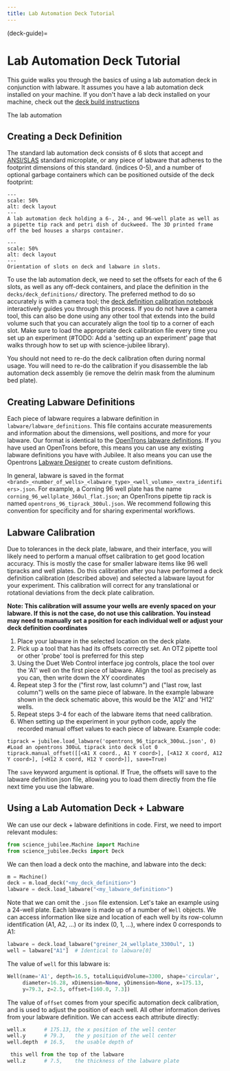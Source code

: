 ```yaml
---
title: Lab Automation Deck Tutorial
---
```


(deck-guide)=
# Lab Automation Deck Tutorial

This guide walks you through the basics of using a lab automation deck in conjunction with labware. It assumes you have a lab automation deck installed on your machine. If you don't have a lab deck installed on your machine, check out the [deck build instructions](../building/lab_automation_deck.md)

The lab automation 

## Creating a Deck Definition

The standard lab automation deck consists of 6 slots that accept and [ANSI/SLAS](https://www.slas.org/education/ansi-slas-microplate-standards/) standard microplate, or any piece of labware that adheres to the footprint dimensions of this standard.  (indices 0-5), and a number of optional garbage containers which can be positioned outside of the deck footprint:

```{figure} _static/plate.png
---
scale: 50%
alt: deck layout
---
A lab automation deck holding a 6-, 24-, and 96-well plate as well as a pipette tip rack and petri dish of duckweed. The 3D printed frame off the bed houses a sharps container.
```

```{figure} _static/deck_layout.png
---
scale: 50%
alt: deck layout
---
Orientation of slots on deck and labware in slots.
```

To use the lab automation deck, we need to set the offsets for each of the 6 slots, as well as any off-deck containers, and place the definition in the `decks/deck_definitions/` directory. The preferred method to do so accurately is with a camera tool; the [deck definition calibration notebook](https://github.com/machineagency/science-jubilee/blob/main/src/science_jubilee/calibration/LabAutomationDeckCalibration.ipynb) interactively guides you through this process. If you do not have a camera tool, this can also be done using any other tool that extends into the build volume such that you can accurately align the tool tip to a corner of each slot. Make sure to load the appropriate deck calibration file every time you set up an experiment (#TODO: Add a 'setting up an experiment' page that walks through how to set up with science-jubilee library).

You should not need to re-do the deck calibration often during normal usage. You will need to re-do the calibration if you disassemble the lab automation deck assembly (ie remove the delrin mask from the aluminum bed plate). 

## Creating Labware Definitions

Each piece of labware requires a labware definition in `labware/labware_definitions`. This file contains accurate measurements and information about the dimensions, well positions, and more for your labware. Our format is identical to the [OpenTrons labware definitions](https://support.opentrons.com/s/article/What-is-a-labware-definition). If you have used an OpenTrons before, this means you can use any existing labware definitions you have with Jubilee. It also means you can use the Opentrons [Labware Designer](https://labware.opentrons.com/create/) to create custom definitions.

In general, labware is saved in the format `<brand>_<number_of_wells>_<labware_type>_<well_volume>_<extra_identifiers>.json`. For example, a Corning 96 well plate has the name `corning_96_wellplate_360ul_flat.json`; an OpenTrons pipette tip rack is named `opentrons_96_tiprack_300ul.json`. We recommend following this convention for specificity and for sharing experimental workflows.

## Labware Calibration

Due to tolerances in the deck plate, labware, and their interface, you will likely need to perform a manual offset calibration to get good location accuracy. This is mostly the case for smaller labware items like 96 well tipracks and well plates. Do this calibration after you have performed a deck definition calibration (described above) and selected a labware layout for your experiment. This calibration will correct for any translational or rotational deviations from the deck plate calibration.

**Note: This calibration will assume your wells are evenly spaced on your labware. If this is not the case, do not use this calibration. You instead may need to manually set a position for each individual well or adjust your deck definition coordinates**

1. Place your labware in the selected location on the deck plate. 
2. Pick up a tool that has had its offsets correctly set. An OT2 pipette tool or other 'probe' tool is preferred for this step
3. Using the Duet Web Control interface jog controls, place the tool over the 'A1' well on the first piece of labware. Align the tool as precisely as you can, then write down the XY coordinates
4. Repeat step 3 for the ("first row, last column") and ("last row, last column") wells on the same piece of labware. In the example labware shown in the deck schematic above, this would be the 'A12' and 'H12' wells. 
5. Repeat steps 3-4 for each of the labware items that need calibration.
5. When setting up the experiment in your python code, apply the recorded manual offset values to each piece of labware. Example code:

```
tiprack = jubilee.load_labware('opentrons_96_tiprack_300uL.json', 0) #Load an opentrons 300uL tiprack into deck slot 0
tiprack.manual_offset([[<A1 X coord., A1 Y coord>], [<A12 X coord, A12 Y coord>], [<H12 X coord, H12 Y coord>]], save=True)
```

The `save` keyword argument is optional. If True, the offsets will save to the labware definition json file, allowing you to load them directly from the file next time you use the labware. 

## Using a Lab Automation Deck + Labware

We can use our deck + labware definitions in code. First, we need to import relevant modules:

```python
from science_jubilee.Machine import Machine
from science_jubilee.Decks import Deck
```

We can then load a deck onto the machine, and labware into the deck:

```python
m = Machine()
deck = m.load_deck("<my_deck_definition>")
labware = deck.load_labware("<my_labware_definition>")
```

Note that we can omit the `.json` file extension. Let's take an example using a 24-well plate. Each labware is made up of a number of `Well` objects. We can access information like size and location of each well by its row-column identification (A1, A2, ...) or its index (0, 1, ...), where index 0 corresponds to A1:

```python
labware = deck.load_labware("greiner_24_wellplate_3300ul", 1)
well = labware["A1"]  # Identical to labware[0]
```

The value of `well` for this labware is:

```python
Well(name='A1', depth=16.5, totalLiquidVolume=3300, shape='circular',
     diameter=16.28, xDimension=None, yDimension=None, x=175.13,
     y=79.3, z=2.5, offset=[160.0, 7.3])
```

The value of `offset` comes from your specific automation deck calibration, and is used to adjust the position of each well. All other information derives from your labware definition. We can access each attribute directly:

```python
well.x      # 175.13, the x position of the well center
well.y      # 79.3,   the y position of the well center
well.depth  # 16.5,   the usable depth of

 this well from the top of the labware
well.z      # 7.5,    the thickness of the labware plate
```
